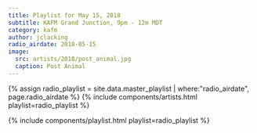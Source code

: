 ```yaml
---
title: Playlist for May 15, 2018
subtitle: KAFM Grand Junction, 9pm - 12m MDT
category: kafm
author: jclacking
radio_airdate: 2018-05-15
image:
  src: artists/2018/post_animal.jpg
  caption: Post Animal
---
```

{% assign radio_playlist = site.data.master_playlist | where:"radio_airdate", page.radio_airdate %}
{% include components/artists.html playlist=radio_playlist %}
<!--more-->
{% include components/playlist.html playlist=radio_playlist %}
